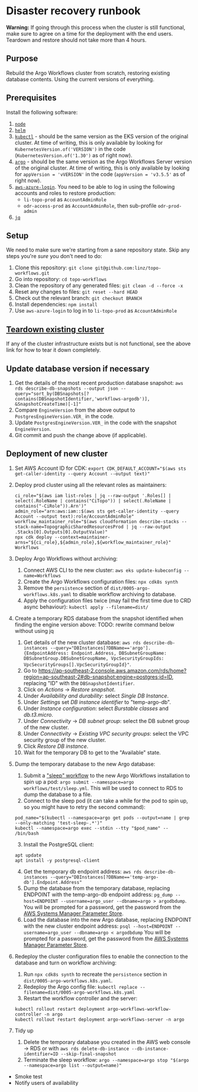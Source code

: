 # Disaster recovery runbook

**Warning:** If going through this process when the cluster is still functional, make sure to agree on a time for the deployment with the end users. Teardown and restore should not take more than 4 hours.

## Purpose

Rebuild the Argo Workflows cluster from scratch, restoring existing database contents. Using the current versions of everything.

## Prerequisites

Install the following software:

1. [`node`](https://nodejs.org/)
2. [`helm`](https://helm.sh/docs/intro/install/)
3. [`kubectl`](https://kubernetes.io/docs/tasks/tools/install-kubectl-linux/) - should be the same version as the EKS version of the original cluster. At time of writing, this is only available by looking for `KubernetesVersion.of('VERSION')` in the code (`KubernetesVersion.of('1.30')` as of right now).
4. [`argo`](https://github.com/argoproj/argo-workflows/releases/) - should be the same version as the Argo Workflows Server version of the original cluster. At time of writing, this is only available by looking for `appVersion = 'vVERSION'` in the code (`appVersion = 'v3.5.5'` as of right now).
5. [`aws-azure-login`](https://toitutewhenua.atlassian.net/wiki/spaces/GEOD/pages/86418747/Login+to+AWS+Service+Accounts+via+Azure+in+Command+Line). You need to be able to log in using the following accounts and roles to restore production:
   - `li-topo-prod` as `AccountAdminRole`
   - `odr-access-prod` as `AccountAdminRole`, then sub-profile `odr-prod-admin`
6. [`jq`](https://jqlang.github.io/jq/)

## Setup

We need to make sure we're starting from a sane repository state. Skip any steps you're _sure_ you don't need to do:

1. Clone this repository: `git clone git@github.com:linz/topo-workflows.git`
2. Go into repository: `cd topo-workflows`
3. Clean the repository of any generated files: `git clean -d --force -x`
4. Reset any changes to files: `git reset --hard HEAD`
5. Check out the relevant branch: `git checkout BRANCH`
6. Install dependencies: `npm install`
7. Use `aws-azure-login` to log in to `li-topo-prod` as `AccountAdminRole`

## [Teardown existing cluster](docs/infrastructure/destroy.md)

If any of the cluster infrastructure exists but is not functional, see the above link for how to tear it down completely.

## Update database version if necessary

1. Get the details of the most recent production database snapshot: `aws rds describe-db-snapshots --output json --query="sort_by(DBSnapshots[?contains(DBSnapshotIdentifier,'workflows-argodb')], &SnapshotCreateTime)[-1]"`
2. Compare `EngineVersion` from the above output to `PostgresEngineVersion.VER_` in the code.
3. Update `PostgresEngineVersion.VER_` in the code with the snapshot `EngineVersion`.
4. Git commit and push the change above (if applicable).

## Deployment of new cluster

1. Set AWS Account ID for CDK: `export CDK_DEFAULT_ACCOUNT="$(aws sts get-caller-identity --query Account --output text)"`
2. Deploy prod cluster using all the relevant roles as maintainers:

   ```
   ci_role="$(aws iam list-roles | jq --raw-output '.Roles[] | select(.RoleName | contains("CiTopo")) | select(.RoleName | contains("-CiRole")).Arn')"
   admin_role="arn:aws:iam::$(aws sts get-caller-identity --query Account --output text):role/AccountAdminRole"
   workflow_maintainer_role="$(aws cloudformation describe-stacks --stack-name=TopographicSharedResourcesProd | jq --raw-output .Stacks[0].Outputs[0].OutputValue)"
   npx cdk deploy --context=maintainer-arns="${ci_role},${admin_role},${workflow_maintainer_role}" Workflows
   ```
3. Deploy Argo Workflows without archiving:
   1. Connect AWS CLI to the new cluster: `aws eks update-kubeconfig --name=Workflows`
   2. Create the Argo Workflows configuration files: `npx cdk8s synth`
   3. Remove the `persistence` section of `dist/0005-argo-workflows.k8s.yaml` to disable workflow archiving to database.
   4. Apply the configuration files twice (may fail the first time due to CRD async behaviour): `kubectl apply --filename=dist/`
4. Create a temporary RDS database from the snapshot identified when finding the engine version above:
   TODO: rewrite command below without using jq
   1. Get details of the new cluster database: `aws rds describe-db-instances --query="DBInstances[?DBName=='argo'].{EndpointAddress: Endpoint.Address, DBSubnetGroupName: DBSubnetGroup.DBSubnetGroupName, VpcSecurityGroupIds: VpcSecurityGroups[].VpcSecurityGroupId}"`.
   2. Go to https://ap-southeast-2.console.aws.amazon.com/rds/home?region=ap-southeast-2#db-snapshot:engine=postgres;id=ID, replacing "ID" with the `DBSnapshotIdentifier`.
   3. Click on _Actions_ → _Restore snapshot_.
   4. Under _Availability and durability_: select _Single DB Instance_.
   5. Under _Settings_ set _DB instance identifier_ to "temp-argo-db".
   6. Under _Instance configuration_: select _Burstable classes_ and _db.t3.micro_.
   7. Under _Connectivity_ → _DB subnet group_: select the DB subnet group of the new cluster.
   8. Under _Connectivity_ → _Existing VPC security groups_: select the VPC security group of the new cluster.
   9. Click _Restore DB instance_.
   10. Wait for the temporary DB to get to the "Available" state.
5. Dump the temporary database to the new Argo database:
   1. Submit a ["sleep" workflow](workflows/test/sleep.yml) to the new Argo Workflows installation to spin up a pod:
   `argo submit --namespace=argo workflows/test/sleep.yml`. This will be used to connect to RDS to dump the database to a file.
   2. Connect to the sleep pod (it can take a while for the pod to spin up, so you might have to retry the second command): 
   ```
   pod_name="$(kubectl --namespace=argo get pods --output=name | grep --only-matching 'test-sleep-.*')"
   kubectl --namespace=argo exec --stdin --tty "$pod_name" -- /bin/bash
   ```
   3. Install the PostgreSQL client:
   ```
   apt update
   apt install -y postgresql-client
   ```
   4. Get the temporary db endpoint address: `aws rds describe-db-instances --query="DBInstances[?DBName=='temp-argo-db'].Endpoint.Address"`
   5. Dump the database from the temporary database, replacing ENDPOINT with the temp-argo-db endpoint address: `pg_dump --host=ENDPOINT --username=argo_user --dbname=argo > argodbdump`.
   You will be prompted for a password, get the password from the [AWS Systems Manager Parameter Store](https://ap-southeast-2.console.aws.amazon.com/systems-manager/parameters/%252Feks%252Fargo%252Fpostgres%252Fpassword/description?region=ap-southeast-2&tab=Table).
   6. Load the database into the new Argo database, replacing ENDPOINT with the new cluster endpoint address:
   `psql --host=ENDPOINT --username=argo_user --dbname=argo < argodbdump`
   You will be prompted for a password, get the password from the [AWS Systems Manager Parameter Store](https://ap-southeast-2.console.aws.amazon.com/systems-manager/parameters/%252Feks%252Fargo%252Fpostgres%252Fpassword/description?region=ap-southeast-2&tab=Table).
6. Redeploy the cluster configuration files to enable the connection to the database and turn on workflow archiving:
   1. Run `npx cdk8s synth` to recreate the `persistence` section in `dist/0005-argo-workflows.k8s.yaml`.
   2. Redeploy the Argo config file: `kubectl replace --filename=dist/0005-argo-workflows.k8s.yaml`
   3. Restart the workflow controller and the server:
   ```
   kubectl rollout restart deployment argo-workflows-workflow-controller -n argo
   kubectl rollout restart deployment argo-workflows-server -n argo
   ```
7. Tidy up
   1. Delete the temporary database you created in the AWS web console -> RDS or with `aws rds delete-db-instance --db-instance-identifier=ID --skip-final-snapshot`
   2. Terminate the sleep workflow: `argo --namespace=argo stop "$(argo --namespace=argo list --output=name)"`


- Smoke test
- Notify users of availability

